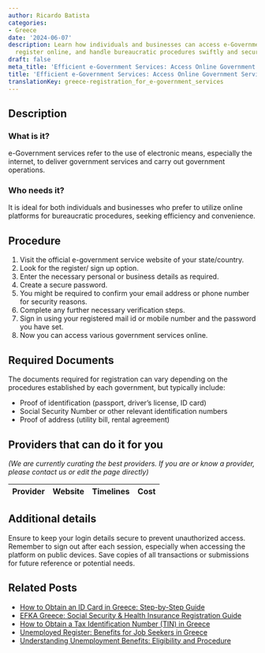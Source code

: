 ```yaml
---
author: Ricardo Batista
categories:
- Greece
date: '2024-06-07'
description: Learn how individuals and businesses can access e-Government services,
  register online, and handle bureaucratic procedures swiftly and securely.
draft: false
meta_title: 'Efficient e-Government Services: Access Online Government Services'
title: 'Efficient e-Government Services: Access Online Government Services'
translationKey: greece-registration_for_e-government_services
---
```


## Description
### What is it?
e-Government services refer to the use of electronic means, especially the internet, to deliver government services and carry out government operations. 

### Who needs it?
It is ideal for both individuals and businesses who prefer to utilize online platforms for bureaucratic procedures, seeking efficiency and convenience. 

## Procedure
1. Visit the official e-government service website of your state/country.
2. Look for the register/ sign up option.
3. Enter the necessary personal or business details as required.
4. Create a secure password.
5. You might be required to confirm your email address or phone number for security reasons.
6. Complete any further necessary verification steps.
7. Sign in using your registered mail id or mobile number and the password you have set.
8. Now you can access various government services online.

## Required Documents
The documents required for registration can vary depending on the procedures established by each government, but typically include:
- Proof of identification (passport, driver’s license, ID card) 
- Social Security Number or other relevant identification numbers
- Proof of address (utility bill, rental agreement)

## Providers that can do it for you

_(We are currently curating the best providers. If you are or know a provider, please contact us or edit the page directly)_

| Provider        |     Website     |     Timelines    |       Cost      |
| --------------- | --------------- |  :-------------: | :-------------: |

## Additional details
Ensure to keep your login details secure to prevent unauthorized access. Remember to sign out after each session, especially when accessing the platform on public devices. Save copies of all transactions or submissions for future reference or potential needs.


## Related Posts

- [How to Obtain an ID Card in Greece: Step-by-Step Guide](https://tramitit.com/guides/greece/application_for_id_issuance/)
- [EFKA Greece: Social Security & Health Insurance Registration Guide](https://tramitit.com/guides/greece/application_for_efka_(social_insurance_fund)/)
- [How to Obtain a Tax Identification Number (TIN) in Greece](https://tramitit.com/guides/greece/application_for_tax_identification_number_(tin)/)
- [Unemployed Register: Benefits for Job Seekers in Greece](https://tramitit.com/guides/greece/registration_in_the_unemployed_register/)
- [Understanding Unemployment Benefits: Eligibility and Procedure](https://tramitit.com/guides/greece/application_for_unemployment_benefit/)